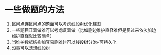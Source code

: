 # 一些做题的方法

1. 区间点连区间点的题面可以考虑线段树优化建图
2. 一些题目正着做难可以考虑反着做（比如删边维护直径难但是反过来依次加边维护直径就比较简单）
3. 当维护数据结构加容易删难时可以线段树分治+可持久化
4. 没事可以想想线段树